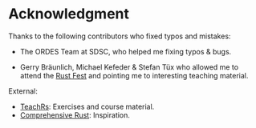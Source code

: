 # Acknowledgment

Thanks to the following contributors who fixed typos and mistakes:

- The ORDES Team at SDSC, who helped me fixing typos & bugs.

- Gerry Bräunlich, Michael Kefeder & Stefan Tüx who allowed me to attend the
  [Rust Fest](https://rustfest.ch) and pointing me to interesting teaching
  material.

External:

- [TeachRs](https://github.com/trifectatechfoundation/teach-rs): Exercises and
  course material.
- [Comprehensive Rust](https://google.github.io/comprehensive-rust):
  Inspiration.
